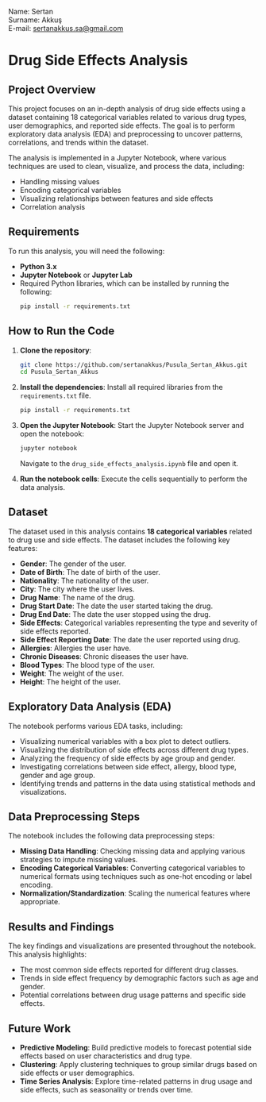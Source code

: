 Name: Sertan <br>
Surname: Akkuş <br>
E-mail: sertanakkus.sa@gmail.com

# Drug Side Effects Analysis

## Project Overview

This project focuses on an in-depth analysis of drug side effects using a dataset containing 18 categorical variables related to various drug types, user demographics, and reported side effects. The goal is to perform exploratory data analysis (EDA) and preprocessing to uncover patterns, correlations, and trends within the dataset.

The analysis is implemented in a Jupyter Notebook, where various techniques are used to clean, visualize, and process the data, including:

- Handling missing values
- Encoding categorical variables
- Visualizing relationships between features and side effects
- Correlation analysis

## Requirements

To run this analysis, you will need the following:

- **Python 3.x**
- **Jupyter Notebook** or **Jupyter Lab**
- Required Python libraries, which can be installed by running the following:
  ```bash
  pip install -r requirements.txt
  ```

## How to Run the Code

1. **Clone the repository**:

   ```bash
   git clone https://github.com/sertanakkus/Pusula_Sertan_Akkus.git
   cd Pusula_Sertan_Akkus
   ```

2. **Install the dependencies**:
   Install all required libraries from the `requirements.txt` file.

   ```bash
   pip install -r requirements.txt
   ```

3. **Open the Jupyter Notebook**:
   Start the Jupyter Notebook server and open the notebook:

   ```bash
   jupyter notebook
   ```

   Navigate to the `drug_side_effects_analysis.ipynb` file and open it.

4. **Run the notebook cells**:
   Execute the cells sequentially to perform the data analysis.

## Dataset

The dataset used in this analysis contains **18 categorical variables** related to drug use and side effects. The dataset includes the following key features:

- **Gender**: The gender of the user.
- **Date of Birth**: The date of birth of the user.
- **Nationality**: The nationality of the user.
- **City**: The city where the user lives.
- **Drug Name**: The name of the drug.
- **Drug Start Date**: The date the user started taking the drug.
- **Drug End Date**: The date the user stopped using the drug.
- **Side Effects**: Categorical variables representing the type and severity of side effects reported.
- **Side Effect Reporting Date**: The date the user reported using drug.
- **Allergies**: Allergies the user have.
- **Chronic Diseases**: Chronic diseases the user have.
- **Blood Types**: The blood type of the user.
- **Weight**: The weight of the user.
- **Height**: The height of the user.

## Exploratory Data Analysis (EDA)

The notebook performs various EDA tasks, including:

- Visualizing numerical variables with a box plot to detect outliers.
- Visualizing the distribution of side effects across different drug types.
- Analyzing the frequency of side effects by age group and gender.
- Investigating correlations between side effect, allergy, blood type, gender and age group.
- Identifying trends and patterns in the data using statistical methods and visualizations.

## Data Preprocessing Steps

The notebook includes the following data preprocessing steps:

- **Missing Data Handling**: Checking missing data and applying various strategies to impute missing values.
- **Encoding Categorical Variables**: Converting categorical variables to numerical formats using techniques such as one-hot encoding or label encoding.
- **Normalization/Standardization**: Scaling the numerical features where appropriate.

## Results and Findings

The key findings and visualizations are presented throughout the notebook. This analysis highlights:

- The most common side effects reported for different drug classes.
- Trends in side effect frequency by demographic factors such as age and gender.
- Potential correlations between drug usage patterns and specific side effects.

## Future Work

- **Predictive Modeling**: Build predictive models to forecast potential side effects based on user characteristics and drug type.
- **Clustering**: Apply clustering techniques to group similar drugs based on side effects or user demographics.
- **Time Series Analysis**: Explore time-related patterns in drug usage and side effects, such as seasonality or trends over time.
